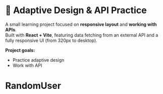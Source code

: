 # 📱 Adaptive Design & API Practice

A small learning project focused on **responsive layout** and **working with APIs**.  
Built with **React + Vite**, featuring data fetching from an external API and a fully responsive UI (from 320px to desktop).

**Project goals:**
- Practice adaptive design 
- Work with API 

# RandomUser
